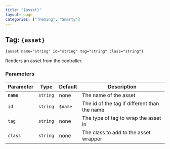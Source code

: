 ```yaml
---
title: "{asset}"
layout: page
categories: ["Theming", "Smarty"]
---
```


## Tag: `{asset}`

```smarty
{asset name="string" id="string" tag="string" class="string"}
```

Renders an asset from the controller.

### Parameters

Parameter   | Type      | Default   | Description
---         | ---       | ---       | ---
__`name`__  | `string`  | none      | The name of the asset
`id`        | `string`  | `$name`   | The id of the tag if different than the name
`tag`       | `string`  | none      | The type of tag to wrap the asset in
`class`     | `string`  | none      | The class to add to the asset wrapper
